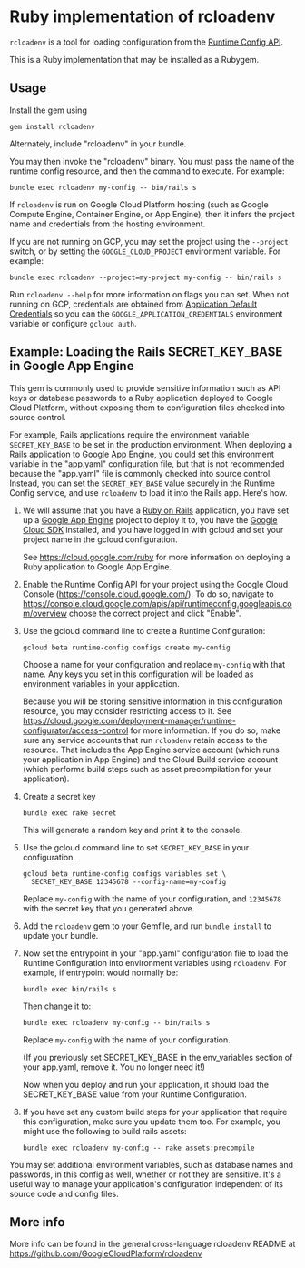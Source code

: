 # Ruby implementation of rcloadenv

`rcloadenv` is a tool for loading configuration from the [Runtime Config
API](https://cloud.google.com/deployment-manager/runtime-configurator/).

This is a Ruby implementation that may be installed as a Rubygem.

## Usage

Install the gem using

    gem install rcloadenv

Alternately, include "rcloadenv" in your bundle.

You may then invoke the "rcloadenv" binary. You must pass the name of the
runtime config resource, and then the command to execute. For example:

    bundle exec rcloadenv my-config -- bin/rails s

If `rcloadenv` is run on Google Cloud Platform hosting (such as Google Compute
Engine, Container Engine, or App Engine), then it infers the project name and
credentials from the hosting environment.

If you are not running on GCP, you may set the project using the `--project`
switch, or by setting the `GOOGLE_CLOUD_PROJECT` environment variable. For
example:

    bundle exec rcloadenv --project=my-project my-config -- bin/rails s

Run `rcloadenv --help` for more information on flags you can set.
When not running on GCP, credentials are obtained from
[Application Default Credentials](https://developers.google.com/identity/protocols/application-default-credentials)
so you can the `GOOGLE_APPLICATION_CREDENTIALS` environment variable or
configure `gcloud auth`.

## Example: Loading the Rails SECRET_KEY_BASE in Google App Engine

This gem is commonly used to provide sensitive information such as API keys or
database passwords to a Ruby application deployed to Google Cloud Platform,
without exposing them to configuration files checked into source control.

For example, Rails applications require the environment variable
`SECRET_KEY_BASE` to be set in the production environment. When deploying a
Rails application to Google App Engine, you could set this environment
variable in the "app.yaml" configuration file, but that is not recommended
because the "app.yaml" file is commonly checked into source control. Instead,
you can set the `SECRET_KEY_BASE` value securely in the Runtime Config
service, and use `rcloadenv` to load it into the Rails app. Here's how.

1.  We will assume that you have a [Ruby on Rails](http://rubyonrails.org/)
    application, you have set up a
    [Google App Engine](https://cloud.google.com/appengine/) project to deploy
    it to, you have the [Google Cloud SDK](https://cloud.google.com/sdk/)
    installed, and you have logged in with gcloud and set your project name in
    the gcloud configuration.

    See https://cloud.google.com/ruby for more information on deploying a
    Ruby application to Google App Engine.

2.  Enable the Runtime Config API for your project using the Google Cloud
    Console (https://console.cloud.google.com/). To do so, navigate to
    https://console.cloud.google.com/apis/api/runtimeconfig.googleapis.com/overview
    choose the correct project and click "Enable".

3.  Use the gcloud command line to create a Runtime Configuration:

        gcloud beta runtime-config configs create my-config

    Choose a name for your configuration and replace `my-config` with that
    name. Any keys you set in this configuration will be loaded as environment
    variables in your application.

    Because you will be storing sensitive information in this configuration
    resource, you may consider restricting access to it. See
    https://cloud.google.com/deployment-manager/runtime-configurator/access-control
    for more information. If you do so, make sure any service accounts that
    run `rcloadenv` retain access to the resource. That includes the App Engine
    service account (which runs your application in App Engine) and the
    Cloud Build service account (which performs build steps such as asset
    precompilation for your application).

4.  Create a secret key

        bundle exec rake secret

    This will generate a random key and print it to the console.

5.  Use the gcloud command line to set `SECRET_KEY_BASE` in your configuration.

        gcloud beta runtime-config configs variables set \
          SECRET_KEY_BASE 12345678 --config-name=my-config

    Replace `my-config` with the name of your configuration, and `12345678`
    with the secret key that you generated above.

6.  Add the `rcloadenv` gem to your Gemfile, and run `bundle install` to update
    your bundle.

7.  Now set the entrypoint in your "app.yaml" configuration file to load the
    Runtime Configuration into environment variables using `rcloadenv`. For
    example, if entrypoint would normally be:

        bundle exec bin/rails s

    Then change it to:

        bundle exec rcloadenv my-config -- bin/rails s

    Replace `my-config` with the name of your configuration.

    (If you previously set SECRET_KEY_BASE in the env_variables section of your
    app.yaml, remove it. You no longer need it!)

    Now when you deploy and run your application, it should load the
    SECRET_KEY_BASE value from your Runtime Configuration.

8.  If you have set any custom build steps for your application that require
    this configuration, make sure you update them too. For example, you might
    use the following to build rails assets:

        bundle exec rcloadenv my-config -- rake assets:precompile

You may set additional environment variables, such as database names and
passwords, in this config as well, whether or not they are sensitive. It's a
useful way to manage your application's configuration independent of its
source code and config files.

## More info

More info can be found in the general cross-language rcloadenv README at
https://github.com/GoogleCloudPlatform/rcloadenv
